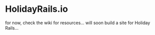 HolidayRails.io
===============

for now, check the wiki for resources... will soon build a site for Holiday Rails...
